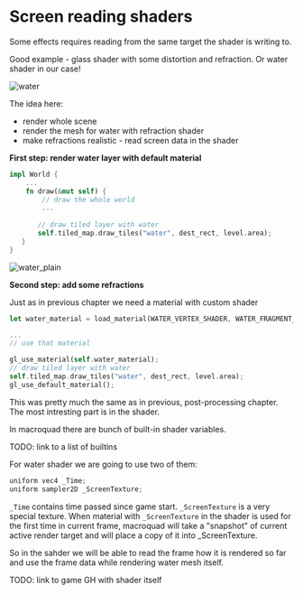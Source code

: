 # Screen reading shaders

Some effects requires reading from the same target the shader is writing to.

Good example - glass shader with some distortion and refraction. Or water shader in our case!

![water](https://user-images.githubusercontent.com/910977/94856759-0bd0bf00-03f6-11eb-9b13-05335fb1e34d.gif)

The idea here:
- render whole scene
- render the mesh for water with refraction shader
- make refractions realistic - read screen data in the shader

**First step: render water layer with default material**

```rust
impl World {
    ...
    fn draw(&mut self) {
        // draw the whole world
        ...
   
       // draw tiled layer with water
       self.tiled_map.draw_tiles("water", dest_rect, level.area);
   }
}
```

![water_plain](https://user-images.githubusercontent.com/910977/94857384-07f16c80-03f7-11eb-8246-f0659167f3a2.png)

**Second step: add some refractions**

Just as in previous chapter we need a material with custom shader
```rust
let water_material = load_material(WATER_VERTEX_SHADER, WATER_FRAGMENT_SHADER, Default::default()).unwrap();

...
// use that material

gl_use_material(self.water_material);
// draw tiled layer with water
self.tiled_map.draw_tiles("water", dest_rect, level.area);
gl_use_default_material();
```

This was pretty much the same as in previous, post-processing chapter.  
The most intresting part is in the shader.

In macroquad there are bunch of built-in shader variables.

TODO: link to a list of builtins

For water shader we are going to use two of them:

```C
uniform vec4 _Time;
uniform sampler2D _ScreenTexture;
```

`_Time` contains time passed since game start.
`_ScreenTexture` is a very special texture. When material with `_ScreenTexture` in the shader is used for the first time in current frame, macroquad will take a "snapshot" of current active render target and will place a copy of it into _ScreenTexture.

So in the sahder we will be able to read the frame how it is rendered so far and use the frame data while rendering water mesh itself.

TODO: link to game GH with shader itself
